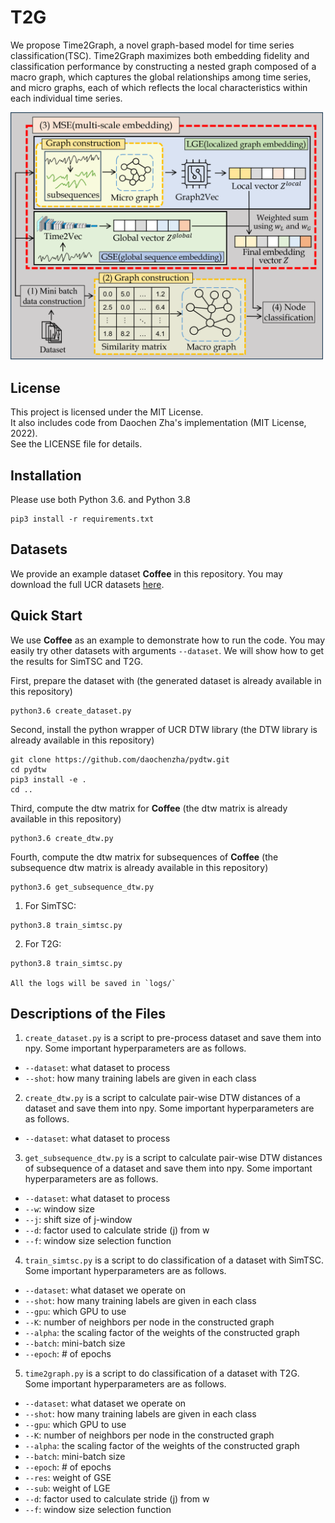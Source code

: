 # T2G
We propose Time2Graph, a novel graph-based model for time series classification(TSC). Time2Graph maximizes both embedding fidelity and classification performance by constructing a nested graph composed of a macro graph, which captures the global relationships among time series, and micro graphs, each of which reflects the local characteristics within each individual time series.

<img width="500" src="overview.png" alt="overview" />

## License

This project is licensed under the MIT License.  
It also includes code from Daochen Zha's implementation (MIT License, 2022).  
See the LICENSE file for details.

## Installation
Please use both Python 3.6. and Python 3.8
```
pip3 install -r requirements.txt
```

## Datasets
We provide an example dataset **Coffee** in this repository. You may download the full UCR datasets [here](https://www.cs.ucr.edu/~eamonn/time_series_data_2018/).

## Quick Start
We use **Coffee** as an example to demonstrate how to run the code. You may easily try other datasets with arguments `--dataset`. We will show how to get the results for SimTSC and T2G.

First, prepare the dataset with (the generated dataset is already available in this repository)
```
python3.6 create_dataset.py
```

Second, install the python wrapper of UCR DTW library (the DTW library is already available in this repository)
```
git clone https://github.com/daochenzha/pydtw.git
cd pydtw
pip3 install -e .
cd ..
```

Third, compute the dtw matrix for **Coffee** (the dtw matrix is already available in this repository)
```
python3.6 create_dtw.py
```

Fourth, compute the dtw matrix for subsequences of **Coffee** (the subsequence dtw matrix is already available in this repository)
```
python3.6 get_subsequence_dtw.py
```

1. For SimTSC:
```
python3.8 train_simtsc.py
```

2. For T2G:
```
python3.8 train_simtsc.py

All the logs will be saved in `logs/`
```

## Descriptions of the Files

1. `create_dataset.py` is a script to pre-process dataset and save them into npy. Some important hyperparameters are as follows.
*   `--dataset`: what dataset to process
*   `--shot`: how many training labels are given in each class

2. `create_dtw.py` is a script to calculate pair-wise DTW distances of a dataset and save them into npy. Some important hyperparameters are as follows.
*   `--dataset`: what dataset to process

3. `get_subsequence_dtw.py` is a script to calculate pair-wise DTW distances of subsequence of a dataset and save them into npy. Some important hyperparameters are as follows.
*   `--dataset`: what dataset to process
*   `--w`: window size
*   `--j`: shift size of j-window
*   `--d`: factor used to calculate stride (j) from w
*   `--f`: window size selection function

4. `train_simtsc.py` is a script to do classification of a dataset with SimTSC. Some important hyperparameters are as follows.
*   `--dataset`: what dataset we operate on
*   `--shot`: how many training labels are given in each class
*   `--gpu`: which GPU to use
*   `--K`: number of neighbors per node in the constructed graph
*   `--alpha`: the scaling factor of the weights of the constructed graph
*   `--batch`: mini-batch size
*   `--epoch`: # of epochs

5. `time2graph.py` is a script to do classification of a dataset with T2G. Some important hyperparameters are as follows.
*   `--dataset`: what dataset we operate on
*   `--shot`: how many training labels are given in each class
*   `--gpu`: which GPU to use
*   `--K`: number of neighbors per node in the constructed graph
*   `--alpha`: the scaling factor of the weights of the constructed graph
*   `--batch`: mini-batch size
*   `--epoch`: # of epochs
*   `--res`: weight of GSE
*   `--sub`: weight of LGE
*   `--d`: factor used to calculate stride (j) from w
*   `--f`: window size selection function

